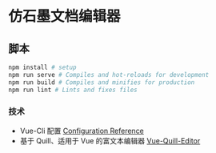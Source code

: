 # 仿石墨文档编辑器

## 脚本

```bash
npm install # setup
npm run serve # Compiles and hot-reloads for development
npm run build # Compiles and minifies for production
npm run lint # Lints and fixes files
```

### 技术

- Vue-Cli 配置 [Configuration Reference](https://cli.vuejs.org/config/)
- 基于 Quill、适用于 Vue 的富文本编辑器 [Vue-Quill-Editor](https://github.com/surmon-china/vue-quill-editor)

